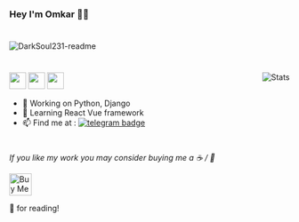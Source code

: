 ### Hey I'm Omkar 👋🏻

#

![DarkSoul231-readme](https://media.giphy.com/media/KiMBUPZUhUg4HRV6PW/giphy.gif)

#

<img align="right" alt="Stats" src="https://github-readme-stats.vercel.app/api?username=DarkSoul231&show_icons=true&theme=tokyonight&count_private=true&include_all_commits=true" />



<a href="legendomi231@gmail.com"><img src="https://img.shields.io/badge/Gmail-D14836?style=for-the-badge&logo=gmail&logoColor=white" height=30></a>
<a href="https://twitter.com/itzz_omi"><img src="https://img.shields.io/badge/Twitter-1DA1F2?style=for-the-badge&logo=twitter&logoColor=white" height=30></a>
<a href="https://www.linkedin.com/in/omkar-bhusnale-062218212/"><img src="https://img.shields.io/badge/LinkedIn-0077B5?style=for-the-badge&logo=linkedin&logoColor=white" height=30></a>


- 🔭 Working on Python, Django
- 📖 Learning React Vue framework
- 📫 Find me at :   [![telegram badge](https://img.shields.io/badge/Telegram-30302f?style=flat&logo=telegram)](https://t.me/Dark_Soul)



#

<!--
![GitHub stats](https://github-readme-stats.vercel.app/api?username=DarkSoul231&show_icons=true&theme=tokyonight)

#


### 🏆 Github Profile Trophy


[![trophy](https://github-profile-trophy.vercel.app/?username=ad1992&theme=monokai&margin-w=15&margin-h=15&&no-frame=true&row=1)](https://github.com/ryo-ma/github-profile-trophy)
-->


*If you like my work you may consider buying me a ☕ / 🍕* 

<a href="https://www.buymeacoffee.com/darksoul" target="_blank"><img src="https://cdn.buymeacoffee.com/buttons/v2/default-red.png" alt="Buy Me A Coffee"  height=40 ></a>

🙏 for reading!

#

<!--
**DarkSoul231/DarkSoul231** is a ✨ _special_ ✨ repository because its `README.md` (this file) appears on your GitHub profile.

Here are some ideas to get you started 

- 🔭 I’m currently working on ...
- 🌱 I’m currently learning ...
- 👯 I’m looking to collaborate on ...
- 🤔 I’m looking for help with ...
- 💬 Ask me about ...
- 📫 How to reach me: ...
- 😄 Pronouns: ...
- ⚡ Fun fact: ...
-->
